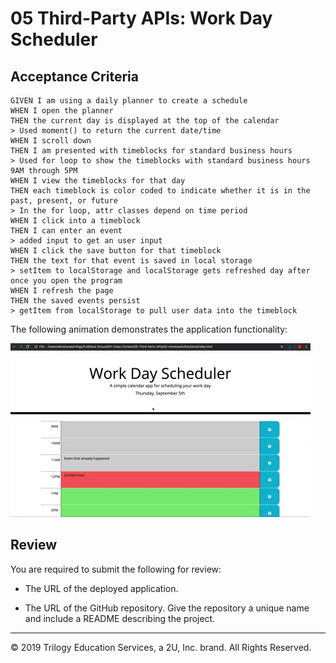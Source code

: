# 05 Third-Party APIs: Work Day Scheduler

## Acceptance Criteria

```
GIVEN I am using a daily planner to create a schedule
WHEN I open the planner
THEN the current day is displayed at the top of the calendar
> Used moment() to return the current date/time
WHEN I scroll down
THEN I am presented with timeblocks for standard business hours
> Used for loop to show the timeblocks with standard business hours 9AM through 5PM
WHEN I view the timeblocks for that day
THEN each timeblock is color coded to indicate whether it is in the past, present, or future
> In the for loop, attr classes depend on time period
WHEN I click into a timeblock
THEN I can enter an event
> added input to get an user input
WHEN I click the save button for that timeblock
THEN the text for that event is saved in local storage
> setItem to localStorage and localStorage gets refreshed day after once you open the program
WHEN I refresh the page
THEN the saved events persist
> getItem from localStorage to pull user data into the timeblock
```

The following animation demonstrates the application functionality:

![day planner demo](./Assets/05-third-party-apis-homework-demo.gif)

## Review

You are required to submit the following for review:

* The URL of the deployed application.

* The URL of the GitHub repository. Give the repository a unique name and include a README describing the project.

- - -
© 2019 Trilogy Education Services, a 2U, Inc. brand. All Rights Reserved.
